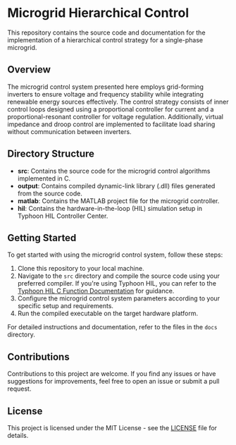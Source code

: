 # Microgrid Hierarchical Control

This repository contains the source code and documentation for the implementation of a hierarchical control strategy for a single-phase microgrid.

## Overview
The microgrid control system presented here employs grid-forming inverters to ensure voltage and frequency stability while integrating renewable energy sources effectively. The control strategy consists of inner control loops designed using a proportional controller for current and a proportional-resonant controller for voltage regulation. Additionally, virtual impedance and droop control are implemented to facilitate load sharing without communication between inverters.

## Directory Structure
- **src**: Contains the source code for the microgrid control algorithms implemented in C.
- **output**: Contains compiled dynamic-link library (.dll) files generated from the source code.
- **matlab**: Contains the MATLAB project file for the microgrid controller.
- **hil**: Contains the hardware-in-the-loop (HIL) simulation setup in Typhoon HIL Controller Center.

## Getting Started
To get started with using the microgrid control system, follow these steps:
1. Clone this repository to your local machine.
2. Navigate to the `src` directory and compile the source code using your preferred compiler. If you're using Typhoon HIL, you can refer to the [Typhoon HIL C Function Documentation](https://www.typhoon-hil.com/documentation/typhoon-hil-software-manual/References/c_function.html) for guidance.
3. Configure the microgrid control system parameters according to your specific setup and requirements.
4. Run the compiled executable on the target hardware platform.

For detailed instructions and documentation, refer to the files in the `docs` directory.

## Contributions
Contributions to this project are welcome. If you find any issues or have suggestions for improvements, feel free to open an issue or submit a pull request.

## License
This project is licensed under the MIT License - see the [LICENSE](LICENSE) file for details.